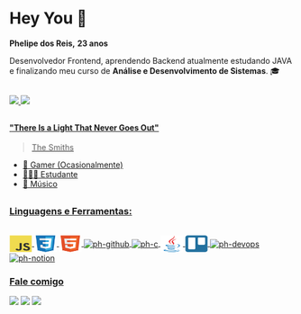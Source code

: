 # Hey You 👋
**Phelipe dos Reis,**
 **23 anos**

Desenvolvedor Frontend, aprendendo Backend atualmente estudando JAVA e finalizando meu curso de **Análise e Desenvolvimento de Sistemas**.  🎓 

##
<div>
  <a href="https://github.com/phelipedev">
  <img height="180em" src="https://github-readme-stats.vercel.app/api?username=phelipedev&show_icons=true&theme=dark&include_all_commits=true&count_private=true"/>
  <img height="180em" src="https://github-readme-stats.vercel.app/api/top-langs/?username=phelipedev&layout=compact&langs_count=7&theme=dark"/>
</div> 

##
#### "There Is a Light That Never Goes Out" 
>The Smiths

- 👾 Gamer (Ocasionalmente) 
- 👨🏾‍💻 Estudante 
- 🎤 Músico
##
### Linguagens e Ferramentas:
<div style="display: inline_block"><br>
   <img align="center" alt="ph-js" height="30" width="40"                src="https://raw.githubusercontent.com/devicons/devicon/00f02ef57fb7601fd1ddcc2fe6fe670fef3ae3e4/icons/javascript/javascript-original.svg">
  <img align="center" alt="ph-css" height="30" width="40"
src="https://raw.githubusercontent.com/devicons/devicon/00f02ef57fb7601fd1ddcc2fe6fe670fef3ae3e4/icons/css3/css3-original.svg">
  <img align="center" alt="ph-html" height="30" width="40"               src="https://raw.githubusercontent.com/devicons/devicon/00f02ef57fb7601fd1ddcc2fe6fe670fef3ae3e4/icons/html5/html5-original.svg">
  <img align="center" alt="ph-github" height="30" width="40"  
src="https://image.flaticon.com/icons/png/512/270/270798.png">
  <img align="center" alt="ph-c" height="30" width="40"
src="https://cdn.jsdelivr.net/gh/devicons/devicon/icons/c/c-original.svg">
  <img align="center" alt="ph-java" height="30" width="40"   
src="https://raw.githubusercontent.com/devicons/devicon/00f02ef57fb7601fd1ddcc2fe6fe670fef3ae3e4/icons/java/java-original.svg">
  <img align="center" alt="ph-trello" height="30" width="40"   
src="https://raw.githubusercontent.com/devicons/devicon/00f02ef57fb7601fd1ddcc2fe6fe670fef3ae3e4/icons/trello/trello-plain.svg">
  <img align="center" alt="ph-devops" height="30" width="40"   
src="https://image.flaticon.com/icons/png/512/873/873107.png">
  <img align="center" alt="ph-notion" height="30" width="40"   
src="https://cdn.icon-icons.com/icons2/3053/PNG/512/notion_alt_macos_bigsur_icon_189899.png">
   
</div>  
  
 ### Fale comigo
   <a href="https://instagram.com/phelphelphel" target="_blank"><img src="https://img.shields.io/badge/-Instagram-%23E4405F?style=for-the-badge&logo=instagram&logoColor=white" target="_blank"></a>
  <a href = "mailto:phedasilva17@gmail.com"><img src="https://img.shields.io/badge/-Gmail-%23333?style=for-the-badge&logo=gmail&logoColor=white" target="_blank"></a>
  <a href="https://www.linkedin.com/in/phelipe-reis-3a11011a7" target="_blank"><img src="https://img.shields.io/badge/-LinkedIn-%230077B5?style=for-the-badge&logo=linkedin&logoColor=white" target="_blank"></a> 
